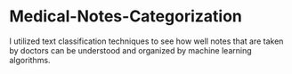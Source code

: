 # Medical-Notes-Categorization
I utilized text classification techniques to see how well notes that are taken by doctors can be understood and organized by machine learning algorithms.
